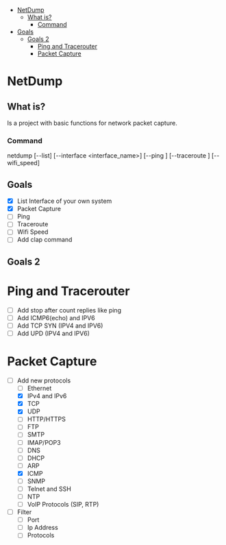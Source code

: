 <!--toc:start-->
- [NetDump](#netdump)
  - [What is?](#what-is)
    - [Command](#command)
- [Goals](#goals)
  - [Goals 2](#goals-2)
    - [Ping and Tracerouter](#ping-and-tracerouter)
    - [Packet Capture](#packet-capture)
<!--toc:end-->

# NetDump

## What is?
Is a project with basic functions for network packet capture.

### Command
netdump [--list] [--interface <interface_name>] [--ping <ip>] [--traceroute <ip>] [--wifi_speed]

## Goals
- [x] List Interface of your own system
- [x] Packet Capture
- [ ] Ping
- [ ] Traceroute
- [ ] Wifi Speed 
- [ ] Add clap command

## Goals 2
# Ping and Tracerouter
- [ ] Add stop after count replies like ping 
- [ ] Add ICMP6(echo) and IPV6
- [ ] Add TCP SYN (IPV4 and IPV6)
- [ ] Add UPD (IPV4 and IPV6)

# Packet Capture 
- [ ] Add new protocols 
  - [ ] Ethernet
  - [x] IPv4 and IPv6
  - [x] TCP
  - [x] UDP
  - [ ] HTTP/HTTPS
  - [ ] FTP
  - [ ] SMTP
  - [ ] IMAP/POP3
  - [ ] DNS
  - [ ] DHCP
  - [ ] ARP
  - [x] ICMP
  - [ ] SNMP
  - [ ] Telnet and SSH
  - [ ] NTP
  - [ ] VoIP Protocols (SIP, RTP)
   
- [ ] Filter
  - [ ] Port
  - [ ] Ip Address 
  - [ ] Protocols
